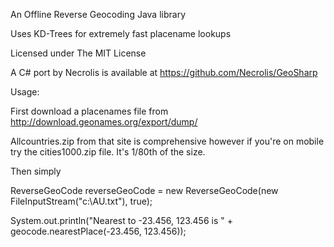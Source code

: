 An Offline Reverse Geocoding Java library

Uses KD-Trees for extremely fast placename lookups

Licensed under The MIT License

A C# port by Necrolis is available at https://github.com/Necrolis/GeoSharp

Usage:

First download a placenames file from http://download.geonames.org/export/dump/

Allcountries.zip from that site is comprehensive however if you're on mobile try the cities1000.zip file. It's 1/80th of the size.

Then simply

ReverseGeoCode reverseGeoCode = new ReverseGeoCode(new FileInputStream("c:\\AU.txt"), true);

System.out.println("Nearest to -23.456, 123.456 is " + geocode.nearestPlace(-23.456, 123.456));
